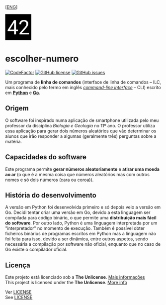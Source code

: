 [[ENG](README.eng.md)]

![logo-v1 \("42"\)](logo/v1/logo-v1-svg-path-compressed.svg)

# escolher-numero

[![CodeFactor](https://www.codefactor.io/repository/github/a21989/escolher-numero/badge/master)](https://www.codefactor.io/repository/github/a21989/escolher-numero/overview/master) [![GitHub license](https://img.shields.io/github/license/a21989/escolher-numero)](https://github.com/a21989/escolher-numero/blob/master/LICENSE) [![GitHub issues](https://img.shields.io/github/issues/a21989/escolher-numero)](https://github.com/a21989/escolher-numero/issues)

Um programa de **linha de comandos** \(interface de linha de comandos – ILC, mais conhecido pelo termo em inglês [*command-line interface*](https://en.wikipedia.org/wiki/Command-line_interface) – CLI\) escrito em [**Python**](https://www.python.org/) e [**Go**](https://golang.org/).

## Origem

O software foi inspirado numa aplicação de smartphone utilizada pelo meu professor da disciplina *Biologia e Geologia* no 11º ano. O professor utiliza essa aplicação para gerar dois números aleatórios que vão determinar os alunos que irão responder a algumas (geralmente três) perguntas sobre a matéria.

## Capacidades do software

Este programa permite **gerar números aleatoriamente** e **atirar uma moeda ao ar** (o que é a mesma coisa que números aleatórios mas com outros nomes e só dois números (cara ou coroa)).

## História do desenvolvimento

A versão em Python foi desenvolvida primeiro e só depois veio a versão em Go. Decidi tentar criar uma versão em Go, devido a esta linguagem ser compilada para código binário, o que permite uma **distribuição mais fácil do software**. Por outro lado, Python é uma linguagem interpretada por um "interpretador" no momento de execução. Também é possível obter ficheiros binários de programas escritos em Python mas a linguagem não foi feita para isso, devido a ser dinâmica, entre outros aspetos, sendo necessária a compilação por software não oficial, enquanto que no caso de Go existe o compilador oficial.

## Licença

Este projeto está licenciado sob a **The Unlicense**. [Mais informações](https://choosealicense.com/licenses/unlicense/)  
This project is licensed under the **The Unlicense**. [More info](https://choosealicense.com/licenses/unlicense/)

Ver [LICENSE](LICENSE)  
See [LICENSE](LICENSE)



[releases]: https://github.com/a21989/escolher-numero/releases